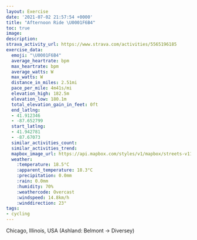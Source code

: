 ```yaml
---
layout: Exercise
date: '2021-07-02 21:57:54 +0000'
title: "Afternoon Ride \U0001F6B4"
toc: true
image:
description:
strava_activity_url: https://www.strava.com/activities/5565196185
exercise_data:
  emoji: "\U0001F6B4"
  average_heartrate: bpm
  max_heartrate: bpm
  average_watts: W
  max_watts: W
  distance_in_miles: 2.51mi
  pace_per_mile: 4m41s/mi
  elevation_high: 182.5m
  elevation_low: 180.1m
  total_elevation_gain_in_feet: 0ft
  end_latlng:
  - 41.912346
  - -87.652799
  start_latlng:
  - 41.942781
  - -87.67073
  similar_activities_count:
  similar_activities_trend:
  mapbox_image_url: https://api.mapbox.com/styles/v1/mapbox/streets-v11/static/path-5+787af2-1.0(k%7D~~F%60ebvOAXACzA%7B%40b%40MVQZYp%40%5BF%3FHEb%40%5BJCvGcEPG%5CANC%60%40QV%40XCZ%3FFCNHH%40JIVAZ%40lCI%7CAA%60AElBA%5ECr%40BtCKzGA~CIhGEjBEh%40GhBAh%40Ez%40%40XCz%40%40fAItA%40x%40AZCbCAh%40C%60E%3F%60AI%5EFRETBTCd%40BZCn%40BHBz%40CNBZ%3FVFT%3FFGL%5Br%40uA~A%7BBZm%40bBgChAoBfAyAl%40gARUDMVWFMR%5BVi%40b%40k%40DODIFCvAqBdDmF%60EmGRS%5Ck%40d%40o%40Zk%40B%3FFIFQrAwB%5Ce%40j%40%7B%40TW%7CAoCxCiEtDeGRQZk%40RU%5Co%40PQXg%40RUh%40aA%7C%40sA%3FEPSLYLQHC%60EKH%40Z%3FRD%3Fc%40E%40GA%3FCEEBIAUBGAC%40AECAB),pin-s-s+e5b22e(-87.67073,41.94278),pin-s-f+89ae00(-87.65279999999994,41.912339999999965)/auto/800x800?access_token=pk.eyJ1Ijoiam9zaGJlY2ttYW4iLCJhIjoiY205eWR2aDd1MWZ6djJrbXc4a3M0bWZleiJ9.XiG9OWkNcZk2QzjJbxLB4A
  weather:
    :temperature: 18.5°C
    :apparent_temperature: 18.3°C
    :precipitation: 0.0mm
    :rain: 0.0mm
    :humidity: 70%
    :weathercode: Overcast
    :windspeed: 14.8km/h
    :winddirection: 23°
tags:
- cycling
---
```

Chicago, Illinois, USA (Ashland: Belmont -> Diversey)
